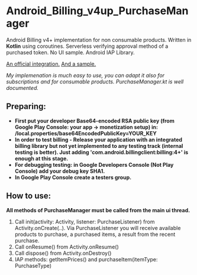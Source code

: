 # Android_Billing_v4up_PurchaseManager
Android Billing v4+ implementation for non consumable products. Written in **Kotlin** using coroutines. Serverless verifying approval method of a purchased token. No UI sample. Android IAP Library.

[An official integration.](https://developer.android.com/google/play/billing/integrate#kotlin)
[And a sample.](https://github.com/android/play-billing-samples/blob/master/TrivialDriveKotlin/app/src/main/java/com/sample/android/trivialdrivesample/billing/BillingDataSource.kt)

*My implemenation is much easy to use, you can adapt it also for subscriptions and for consumable products.*
*PurchaseManager.kt is well documented.*

## Preparing:
* **First put your developer Base64-encoded RSA public key (from Google Play Console: your app -> monetization setup) in: /local.properties/base64EncodedPublicKey=YOUR_KEY**
* **In order to test billing - Release your application with an integrated billing library but not yet implemented to any testing track (internal testing is better). Just adding 'com.android.billingclient:billing:4+' is enough at this stage.**
* **For debugging testing: in Google Developers Console (Not Play Console) add your debug key SHA1.**
* **In Google Play Console create a testers group.**

## How to use:
**All methods of PurchaseManager must be called from the main ui thread.**
1. Call init(activity: Activity, listener: PurchaseListener) from Activity.onCreate(..). Via PurchaseListener you will receive available products to purchase, a purchased items, a result from the recent purchase.
2. Call onResume() from Activity.onResume()
3. Call dispose() from Activity.onDestroy()
4. IAP methods: getItemPrices() and purchaseItem(itemType: PurchaseType)

